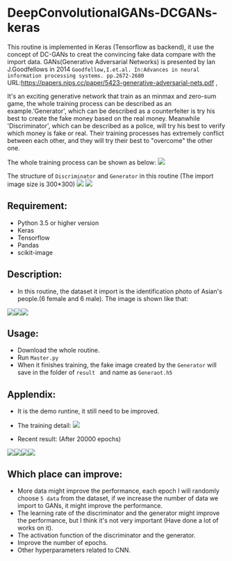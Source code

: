 # DeepConvolutionalGANs-DCGANs-keras
This routine is implemented in Keras (Tensorflow as backend), it use the concept of DC-GANs to creat the convincing fake data compare with the import data. GANs(Generative Adversarial Networks) is presented by Ian J.Goodfellows in 2014 `Goodfellow,I.et.al. In:Advances in neural information processing systems. pp.2672-2680 ` URL:https://papers.nips.cc/paper/5423-generative-adversarial-nets.pdf , 

It's an exciting generative network that train as an minmax and zero-sum game, the whole training process can be described as an example.'Generator', which can be described as a counterfeiter is try his best to create the fake money based on the real money. Meanwhile 'Discriminator', which can be described as a police, will try his best to verify which money is fake or real. Their training processes has extremely conflict between each other, and they will try their best to "overcome" the other one.

The whole training process can be shown as below:
![](https://raw.githubusercontent.com/q145492675/DCGANs-DeepConvolutionalGANs-keras/master/image1.png)

The structure of `Discriminator` and `Generator` in this routine (The import image size is 300*300)
![](https://raw.githubusercontent.com/q145492675/DCGANs-DeepConvolutionalGANs-keras/master/image2.png)
![](https://raw.githubusercontent.com/q145492675/DCGANs-DeepConvolutionalGANs-keras/master/image3.png)

## Requirement:
* Python 3.5 or higher version
* Keras
* Tensorflow
* Pandas
* scikit-image

## Description:
* In this routine, the dataset it import is the identification photo of Asian's people.(6 female and 6 male). The image is shown like that:

![](https://raw.githubusercontent.com/q145492675/DCGANs-DeepConvolutionalGANs-keras/master/DCGANs-DeepConvolutionalGANs-keras-master/DCGANs_keras/GANs_dataset/girl_11.jpg)![](https://raw.githubusercontent.com/q145492675/DCGANs-DeepConvolutionalGANs-keras/master/DCGANs-DeepConvolutionalGANs-keras-master/DCGANs_keras/GANs_dataset/girl_7.jpg)![](https://raw.githubusercontent.com/q145492675/DCGANs-DeepConvolutionalGANs-keras/master/DCGANs-DeepConvolutionalGANs-keras-master/DCGANs_keras/GANs_dataset/man_2.jpg)



## Usage:
* Download the whole routine.
* Run `Master.py` 
* When it finishes training, the fake image created by the `Generator` will save in the folder of `result ` and name as `Generaot.h5`


## Applendix:
* It is the demo runtine, it still need to be improved.

* The training detail:
![](https://raw.githubusercontent.com/q145492675/DCGANs-DeepConvolutionalGANs-keras/master/DCGANs-DeepConvolutionalGANs-keras-master/DCGANs_keras/training_detail.png)

* Recent result: (After 20000 epochs)

![](https://raw.githubusercontent.com/q145492675/DCGANs-DeepConvolutionalGANs-keras/master/DCGANs-DeepConvolutionalGANs-keras-master/DCGANs_keras/result/predict/_1.jpg)![](https://raw.githubusercontent.com/q145492675/DCGANs-DeepConvolutionalGANs-keras/master/DCGANs-DeepConvolutionalGANs-keras-master/DCGANs_keras/result/predict/_4.jpg)![](https://raw.githubusercontent.com/q145492675/DCGANs-DeepConvolutionalGANs-keras/master/DCGANs-DeepConvolutionalGANs-keras-master/DCGANs_keras/result/predict/_8.jpg)![](https://raw.githubusercontent.com/q145492675/DCGANs-DeepConvolutionalGANs-keras/master/DCGANs-DeepConvolutionalGANs-keras-master/DCGANs_keras/result/predict/_5.jpg)

## Which place can improve:
* More data might improve the performance, each epoch I will randomly choose `5 data` from the dataset, if we increase the number of data we import to GANs, it might improve the performance.
* The learning rate of the discriminator and the generator might improve the performance, but I think it's not very important (Have done a lot of works on it).
* The activation function of the discriminator and the generator.
* Improve the number of epochs.
* Other hyperparameters related to CNN.
